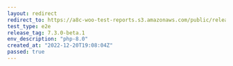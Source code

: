 ```yaml
---
layout: redirect
redirect_to: https://a8c-woo-test-reports.s3.amazonaws.com/public/release/7.3.0-beta.1/php-8.0/e2e/index.html
test_type: e2e
release_tag: 7.3.0-beta.1
env_description: "php-8.0"
created_at: "2022-12-20T19:08:04Z"
passed: true
---
```

